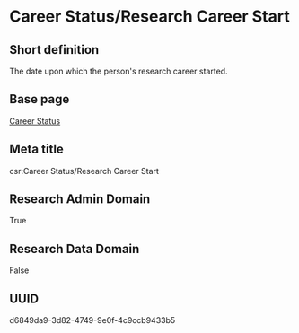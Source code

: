 # Career Status/Research Career Start
## Short definition
The date upon which the person's research career started.
## Base page
[Career Status](../../Objects/Career%20Status.md)
## Meta title
csr:Career Status/Research Career Start
## Research Admin Domain
True
## Research Data Domain
False
## UUID
d6849da9-3d82-4749-9e0f-4c9ccb9433b5

